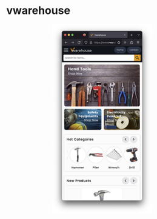 # vwarehouse
<center><img src="https://github.com/locleofficial/vwarehouse/blob/main/ResizedDemoImage/1-home.png" width="265" height="500"></center>
